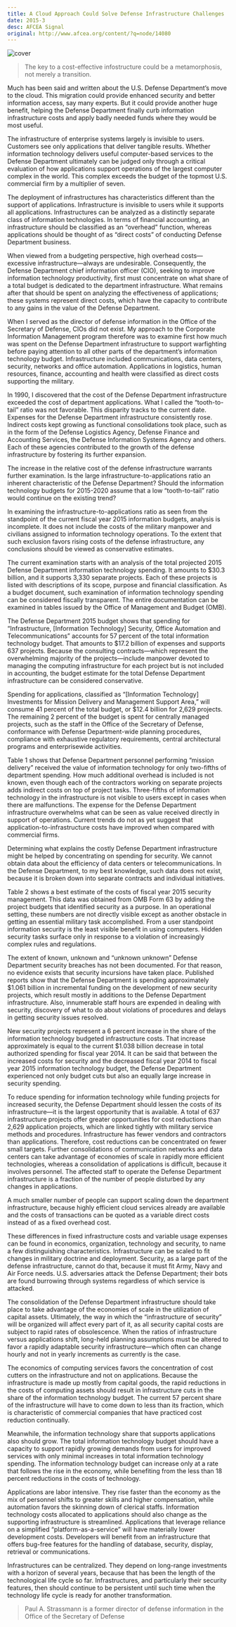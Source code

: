 ```yaml
---
title: A Cloud Approach Could Solve Defense Infrastructure Challenges
date: 2015-3
desc: AFCEA Signal
original: http://www.afcea.org/content/?q=node/14080
---
```


![cover](2015-3-cover.png)

> The key to a cost-effective infostructure could be a metamorphosis, not merely a transition. 

Much has been said and written about the U.S. Defense Department’s
move to the cloud. This migration could provide enhanced security and
better information access, say many experts. But it could provide
another huge benefit, helping the Defense Department finally curb
information infrastructure costs and apply badly needed funds where
they would be most useful.

The infrastructure of enterprise systems largely is invisible to
users. Customers see only applications that deliver tangible
results. Whether information technology delivers useful computer-based
services to the Defense Department ultimately can be judged only
through a critical evaluation of how applications support operations
of the largest computer complex in the world. This complex exceeds the
budget of the topmost U.S. commercial firm by a multiplier of seven.

The deployment of infrastructures has characteristics different than
the support of applications. Infrastructure is invisible to users
while it supports all applications. Infrastructures can be analyzed as
a distinctly separate class of information technologies. In terms of
financial accounting, an infrastructure should be classified as an
“overhead” function, whereas applications should be thought of as
“direct costs” of conducting Defense Department business.

When viewed from a budgeting perspective, high overhead
costs—excessive infrastructure—always are undesirable. Consequently,
the Defense Department chief information officer (CIO), seeking to
improve information technology productivity, first must concentrate on
what share of a total budget is dedicated to the department
infrastructure. What remains after that should be spent on analyzing
the effectiveness of applications; these systems represent direct
costs, which have the capacity to contribute to any gains in the value
of the Defense Department.

When I served as the director of defense information in the Office of
the Secretary of Defense, CIOs did not exist. My approach to the
Corporate Information Management program therefore was to examine
first how much was spent on the Defense Department infrastructure to
support warfighting before paying attention to all other parts of the
department’s information technology budget. Infrastructure included
communications, data centers, security, networks and office
automation. Applications in logistics, human resources, finance,
accounting and health were classified as direct costs supporting the
military.

In 1990, I discovered that the cost of the Defense Department
infrastructure exceeded the cost of department applications. What I
called the “tooth-to-tail” ratio was not favorable. This disparity
tracks to the current date. Expenses for the Defense Department
infrastructure consistently rose. Indirect costs kept growing as
functional consolidations took place, such as in the form of the
Defense Logistics Agency, Defense Finance and Accounting Services, the
Defense Information Systems Agency and others. Each of these agencies
contributed to the growth of the defense infrastructure by fostering
its further expansion.

The increase in the relative cost of the defense infrastructure
warrants further examination. Is the large
infrastructure-to-applications ratio an inherent characteristic of the
Defense Department? Should the information technology budgets for
2015-2020 assume that a low “tooth-to-tail” ratio would continue on
the existing trend?

In examining the infrastructure-to-applications ratio as seen from the
standpoint of the current fiscal year 2015 information budgets,
analysis is incomplete. It does not include the costs of the military
manpower and civilians assigned to information technology
operations. To the extent that such exclusion favors rising costs of
the defense infrastructure, any conclusions should be viewed as
conservative estimates.

The current examination starts with an analysis of the total projected
2015 Defense Department information technology spending. It amounts to
$30.3 billion, and it supports 3,330 separate projects. Each of these
projects is listed with descriptions of its scope, purpose and
financial classification. As a budget document, such examination of
information technology spending can be considered fiscally
transparent. The entire documentation can be examined in tables issued
by the Office of Management and Budget (OMB).

The Defense Department 2015 budget shows that spending for
“Infrastructure, [Information Technology] Security, Office Automation
and Telecommunications” accounts for 57 percent of the total
information technology budget. That amounts to $17.2 billion of
expenses and supports 637 projects. Because the consulting
contracts—which represent the overwhelming majority of the
projects—include manpower devoted to managing the computing
infrastructure for each project but is not included in accounting, the
budget estimate for the total Defense Department infrastructure can be
considered conservative.

Spending for applications, classified as “[Information Technology]
Investments for Mission Delivery and Management Support Area,” will
consume 41 percent of the total budget, or $12.4 billion for 2,629
projects. The remaining 2 percent of the budget is spent for centrally
managed projects, such as the staff in the Office of the Secretary of
Defense, conformance with Defense Department-wide planning procedures,
compliance with exhaustive regulatory requirements, central
architectural programs and enterprisewide activities.

Table 1 shows that Defense Department personnel performing “mission
delivery” received the value of information technology for only
two-fifths of department spending. How much additional overhead is
included is not known, even though each of the contractors working on
separate projects adds indirect costs on top of project
tasks. Three-fifths of information technology in the infrastructure is
not visible to users except in cases when there are malfunctions. The
expense for the Defense Department infrastructure overwhelms what can
be seen as value received directly in support of operations. Current
trends do not as yet suggest that application-to-infrastructure costs
have improved when compared with commercial firms.

Determining what explains the costly Defense Department infrastructure
might be helped by concentrating on spending for security. We cannot
obtain data about the efficiency of data centers or
telecommunications. In the Defense Department, to my best knowledge,
such data does not exist, because it is broken down into separate
contracts and individual initiatives.

Table 2 shows a best estimate of the costs of fiscal year 2015
security management. This data was obtained from OMB Form 63 by adding
the project budgets that identified security as a purpose. In an
operational setting, these numbers are not directly visible except as
another obstacle in getting an essential military task
accomplished. From a user standpoint information security is the least
visible benefit in using computers. Hidden security tasks surface only
in response to a violation of increasingly complex rules and
regulations.

The extent of known, unknown and “unknown unknown” Defense Department
security breaches has not been documented. For that reason, no
evidence exists that security incursions have taken place. Published
reports show that the Defense Department is spending approximately
$1.061 billion in incremental funding on the development of new
security projects, which result mostly in additions to the Defense
Department infrastructure. Also, innumerable staff hours are expended
in dealing with security, discovery of what to do about violations of
procedures and delays in getting security issues resolved.

New security projects represent a 6 percent increase in the share of
the information technology budgeted infrastructure costs. That
increase approximately is equal to the current $1.038 billion decrease
in total authorized spending for fiscal year 2014. It can be said that
between the increased costs for security and the decreased fiscal year
2014 to fiscal year 2015 information technology budget, the Defense
Department experienced not only budget cuts but also an equally large
increase in security spending.

To reduce spending for information technology while funding projects
for increased security, the Defense Department should lessen the costs
of its infrastructure—it is the largest opportunity that is
available. A total of 637 infrastructure projects offer greater
opportunities for cost reductions than 2,629 application projects,
which are linked tightly with military service methods and
procedures. Infrastructure has fewer vendors and contractors than
applications. Therefore, cost reductions can be concentrated on fewer
small targets. Further consolidations of communication networks and
data centers can take advantage of economies of scale in rapidly more
efficient technologies, whereas a consolidation of applications is
difficult, because it involves personnel. The affected staff to
operate the Defense Department infrastructure is a fraction of the
number of people disturbed by any changes in applications.

A much smaller number of people can support scaling down the
department infrastructure, because highly efficient cloud services
already are available and the costs of transactions can be quoted as a
variable direct costs instead of as a fixed overhead cost.

These differences in fixed infrastructure costs and variable usage
expenses can be found in economics, organization, technology and
security, to name a few distinguishing characteristics. Infrastructure
can be scaled to fit changes in military doctrine and
deployment. Security, as a large part of the defense infrastructure,
cannot do that, because it must fit Army, Navy and Air Force
needs. U.S. adversaries attack the Defense Department; their bots are
found burrowing through systems regardless of which service is
attacked.

The consolidation of the Defense Department infrastructure should take
place to take advantage of the economies of scale in the utilization
of capital assets. Ultimately, the way in which the “infrastructure of
security” will be organized will affect every part of it, as all
security capital costs are subject to rapid rates of
obsolescence. When the ratios of infrastructure versus applications
shift, long-held planning assumptions must be altered to favor a
rapidly adaptable security infrastructure—which often can change
hourly and not in yearly increments as currently is the case.

The economics of computing services favors the concentration of cost
cutters on the infrastructure and not on applications. Because the
infrastructure is made up mostly from capital goods, the rapid
reductions in the costs of computing assets should result in
infrastructure cuts in the share of the information technology
budget. The current 57 percent share of the infrastructure will have
to come down to less than its fraction, which is characteristic of
commercial companies that have practiced cost reduction continually.


Meanwhile, the information technology share that supports applications
also should grow. The total information technology budget should have
a capacity to support rapidly growing demands from users for improved
services with only minimal increases in total information technology
spending. The information technology budget can increase only at a
rate that follows the rise in the economy, while benefiting from the
less than 18 percent reductions in the costs of technology.

Applications are labor intensive. They rise faster than the economy as
the mix of personnel shifts to greater skills and higher compensation,
while automation favors the skinning down of clerical
staffs. Information technology costs allocated to applications should
also change as the supporting infrastructure is
streamlined. Applications that leverage reliance on a simplified
“platform-as-a-service” will have materially lower development
costs. Developers will benefit from an infrastructure that offers
bug-free features for the handling of database, security, display,
retrieval or communications.

Infrastructures can be centralized. They depend on long-range
investments with a horizon of several years, because that has been the
length of the technological life cycle so far. Infrastructures, and
particularly their security features, then should continue to be
persistent until such time when the technology life cycle is ready for
another transformation.

> Paul A. Strassmann is a former director of defense information in
> the Office of the Secretary of Defense

